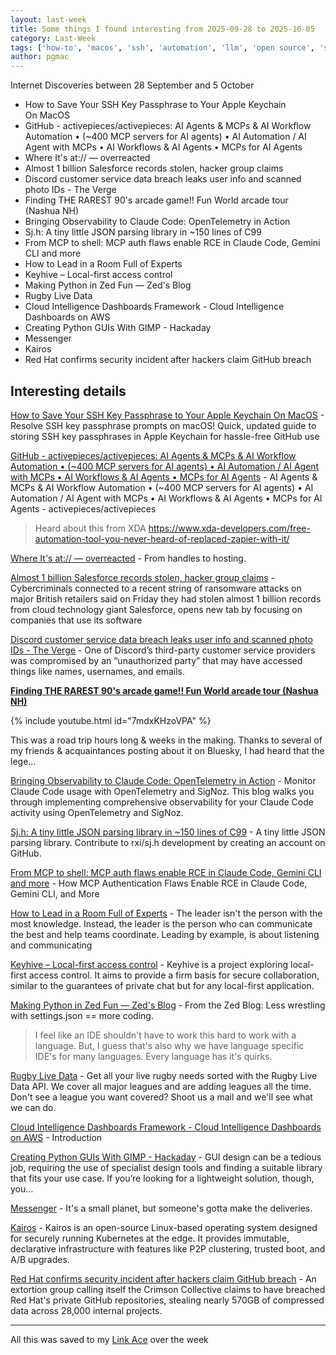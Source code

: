 ```yaml
---
layout: last-week
title: Some things I found interesting from 2025-09-28 to 2025-10-05
category: Last-Week
tags: ['how-to', 'macos', 'ssh', 'automation', 'llm', 'open source', 'software', 'identity', 'ownership', 'web', 'cyber', 'data breach', 'security', 'cyber', 'data breach', 'security', 'games', 'history', 'retro', 'video', 'hackernews', 'hackernews', 'hackernews', 'hackernews', 'hackernews', 'ide', 'python', 'api', 'sport', 'dashboard', 'visualisation', 'design', 'gui', 'python', 'games', 'edge computing', 'k8s', 'data breach', 'security']
author: pgmac
---
```


Internet Discoveries between 28 September and  5 October

- How to Save Your SSH Key Passphrase to Your Apple Keychain On MacOS
- GitHub - activepieces/activepieces: AI Agents & MCPs & AI Workflow Automation • (~400 MCP servers for AI agents) • AI Automation / AI Agent with MCPs • AI Workflows & AI Agents • MCPs for AI Agents
- Where It's at:// — overreacted
- Almost 1 billion Salesforce records stolen, hacker group claims
- Discord customer service data breach leaks user info and scanned photo IDs - The Verge
- Finding THE RAREST 90's arcade game!! Fun World arcade tour (Nashua NH)
- Bringing Observability to Claude Code: OpenTelemetry in Action
- Sj.h: A tiny little JSON parsing library in ~150 lines of C99
- From MCP to shell: MCP auth flaws enable RCE in Claude Code, Gemini CLI and more
- How to Lead in a Room Full of Experts
- Keyhive – Local-first access control
- Making Python in Zed Fun — Zed's Blog
- Rugby Live Data
- Cloud Intelligence Dashboards Framework - Cloud Intelligence Dashboards on AWS
- Creating Python GUIs With GIMP - Hackaday
- Messenger
- Kairos
- Red Hat confirms security incident after hackers claim GitHub breach

## Interesting details

<a name="How to Save Your SSH Key Passphrase to Your Apple Keychain On MacOS"></a>[How to Save Your SSH Key Passphrase to Your Apple Keychain On MacOS](https://hyperion360.com/blog/how-to-save-ssh-key-passphrase-to-apple-keychain-macos/) - Resolve SSH key passphrase prompts on macOS! Quick, updated guide to storing SSH key passphrases in Apple Keychain for hassle-free GitHub use

<a name="GitHub - activepieces/activepieces: AI Agents & MCPs & AI Workflow Automation • (~400 MCP servers for AI agents) • AI Automation / AI Agent with MCPs • AI Workflows & AI Agents • MCPs for AI Agents"></a>[GitHub - activepieces/activepieces: AI Agents & MCPs & AI Workflow Automation • (~400 MCP servers for AI agents) • AI Automation / AI Agent with MCPs • AI Workflows & AI Agents • MCPs for AI Agents](https://github.com/activepieces/activepieces) - AI Agents & MCPs & AI Workflow Automation • (~400 MCP servers for AI agents) • AI Automation / AI Agent with MCPs • AI Workflows & AI Agents • MCPs for AI Agents - activepieces/activepieces

> Heard about this from XDA
> https://www.xda-developers.com/free-automation-tool-you-never-heard-of-replaced-zapier-with-it/

<a name="Where It's at:// — overreacted"></a>[Where It's at:// — overreacted](https://overreacted.io/where-its-at/) - From handles to hosting.

<a name="Almost 1 billion Salesforce records stolen, hacker group claims"></a>[Almost 1 billion Salesforce records stolen, hacker group claims](https://www.reuters.com/sustainability/boards-policy-regulation/almost-1-billion-salesforce-records-stolen-hacker-group-claims-2025-10-03/) - Cybercriminals connected to a recent string of ransomware attacks on major British retailers said on Friday they had stolen almost 1 billion records from cloud technology giant Salesforce, opens new tab by focusing on companies that use its software

<a name="Discord customer service data breach leaks user info and scanned photo IDs - The Verge"></a>[Discord customer service data breach leaks user info and scanned photo IDs - The Verge](https://www.theverge.com/news/792032/discord-customer-service-data-breach-hack) - One of Discord’s third-party customer service providers was compromised by an “unauthorized party” that may have accessed things like names, usernames, and emails.

<a name="Finding THE RAREST 90's arcade game!! Fun World arcade tour (Nashua NH)"></a>**[Finding THE RAREST 90's arcade game!! Fun World arcade tour (Nashua NH)](https://www.youtube.com/watch?v=7mdxKHzoVPA)**

{% include youtube.html id="7mdxKHzoVPA" %}

This was a road trip hours long & weeks in the making. Thanks to several of my friends & acquaintances posting about it on Bluesky, I had heard that the lege...

<a name="Bringing Observability to Claude Code: OpenTelemetry in Action"></a>[Bringing Observability to Claude Code: OpenTelemetry in Action](https://signoz.io/blog/claude-code-monitoring-with-opentelemetry/) - Monitor Claude Code usage with OpenTelemetry and SigNoz. This blog walks you through implementing comprehensive observability for your Claude Code activity using OpenTelemetry and SigNoz.

<a name="Sj.h: A tiny little JSON parsing library in ~150 lines of C99"></a>[Sj.h: A tiny little JSON parsing library in ~150 lines of C99](https://github.com/rxi/sj.h) - A tiny little JSON parsing library. Contribute to rxi/sj.h development by creating an account on GitHub.

<a name="From MCP to shell: MCP auth flaws enable RCE in Claude Code, Gemini CLI and more"></a>[From MCP to shell: MCP auth flaws enable RCE in Claude Code, Gemini CLI and more](https://verialabs.com/blog/from-mcp-to-shell/) - How MCP Authentication Flaws Enable RCE in Claude Code, Gemini CLI, and More

<a name="How to Lead in a Room Full of Experts"></a>[How to Lead in a Room Full of Experts](https://idiallo.com/blog/how-to-lead-in-a-room-full-of-experts) - The leader isn't the person with the most knowledge. Instead, the leader is the person who can communicate the best and help teams coordinate. Leading by example, is about listening and communicating

<a name="Keyhive – Local-first access control"></a>[Keyhive – Local-first access control](https://www.inkandswitch.com/keyhive/notebook/) - Keyhive is a project exploring local-first access control. It aims to provide a firm basis for secure collaboration, similar to the guarantees of private chat but for any local-first application.

<a name="Making Python in Zed Fun — Zed's Blog"></a>[Making Python in Zed Fun — Zed's Blog](https://zed.dev/blog/making-python-in-zed-fun) - From the Zed Blog: Less wrestling with settings.json == more coding.

> I feel like an IDE shouldn't have to work this hard to work with a language. But, I guess that's also why we have language specific IDE's for many languages. 
> Every language has it's quirks.

<a name="Rugby Live Data"></a>[Rugby Live Data](https://rapidapi.com/sportcontentapi/api/rugby-live-data) - Get all your live rugby needs sorted with the Rugby Live Data API. We cover all major leagues and are adding leagues all the time. Don't see a league you want covered? Shoot us a mail and we'll see what we can do.

<a name="Cloud Intelligence Dashboards Framework - Cloud Intelligence Dashboards on AWS"></a>[Cloud Intelligence Dashboards Framework - Cloud Intelligence Dashboards on AWS](https://docs.aws.amazon.com/guidance/latest/cloud-intelligence-dashboards/getting-started.html) - Introduction

<a name="Creating Python GUIs With GIMP - Hackaday"></a>[Creating Python GUIs With GIMP - Hackaday](https://hackaday.com/2025/09/29/creating-python-guis-with-gimp/) - GUI design can be a tedious job, requiring the use of specialist design tools and finding a suitable library that fits your use case. If you’re looking for a lightweight solution, though, you…

<a name="Messenger"></a>[Messenger](https://messenger.abeto.co/) - It's a small planet, but someone's gotta make the deliveries.

<a name="Kairos"></a>[Kairos](https://kairos.io/) - Kairos is an open-source Linux-based operating system designed for securely running Kubernetes at the edge. It provides immutable, declarative infrastructure with features like P2P clustering, trusted boot, and A/B upgrades.

<a name="Red Hat confirms security incident after hackers claim GitHub breach"></a>[Red Hat confirms security incident after hackers claim GitHub breach](https://www.bleepingcomputer.com/news/security/red-hat-confirms-security-incident-after-hackers-claim-github-breach/) - An extortion group calling itself the Crimson Collective claims to have breached Red Hat's private GitHub repositories, stealing nearly 570GB of compressed data across 28,000 internal projects.


---

All this was saved to my [Link Ace](https://links.pgmac.net.au/) over the week